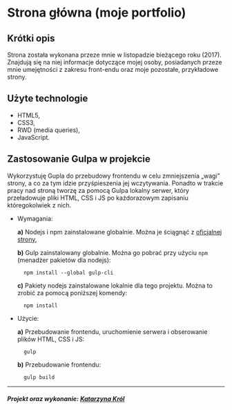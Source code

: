 Strona główna (moje portfolio)
=================

Krótki opis 
-------------------
Strona została wykonana przeze mnie w listopadzie bieżącego roku (2017). Znajdują się na niej informacje dotyczące mojej osoby, posiadanych przeze mnie umejętności z zakresu front-endu oraz moje pozostałe, przykładowe strony.

Użyte technologie 
--------------------
- HTML5,
- CSS3,
- RWD (media queries),
- JavaScript.

Zastosowanie Gulpa w projekcie
-------------------
Wykorzystuję Gupla do przebudowy frontendu w celu zmniejszenia „wagi” strony, a co za tym idzie przyśpieszenia jej wczytywania. Ponadto w trakcie pracy nad stroną tworzę za pomocą Gulpa lokalny serwer, który przeładowuje pliki HTML, CSS i JS po każdorazowym zapisaniu któregokolwiek z nich.

- Wymagania:

    **a)** Nodejs i npm zainstalowane globalnie. Można je ściągnąć z [oficjalnej strony](https://nodejs.org/en/),
    
    **b)** Gulp zainstalowany globalnie. Można go pobrać przy użyciu `npm` (menadżer pakietów dla nodejs): 

        npm install --global gulp-cli

    **c)** Pakiety nodejs zainstalowane lokalnie dla tego projektu. Można to zrobić za pomocą poniższej komendy:

        npm install 

- Użycie:

    **a)** Przebudowanie frontendu, uruchomienie serwera i obserowanie plików HTML, CSS i JS:

        gulp

    **b)** Przebudowanie frontendu:

        gulp build

--------------------
##### Projekt oraz wykonanie: [Katarzyna Król](https://www.linkedin.com/in/katarzyna-kr%C3%B3l-0097a1142/)
